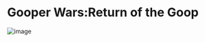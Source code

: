 # Gooper Wars:Return of the Goop

![image](https://github.com/benmasud/Gophers-Ground/assets/69720999/224852c4-6c55-4c3e-bacc-3d084491b52b)

